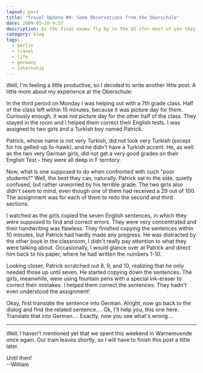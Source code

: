 ```yaml
---
layout: post
title: "Travel Update #9: Some Observations from the Oberschule"
date: 2009-05-10 9:57
description: As the final exams fly by in the US (for most of you they are already done), I'm taking a little break from studying for my midterms, which are coming up this week.
category: blog
tags:
  - berlin
  - travel
  - life
  - germany
  - internship
---
```

Well, I'm feeling a little productive, so I decided to write another little post. A little more about my experience at the Oberschule:

In the third period on Monday I was helping out with a 7th grade class. Half of the class left within 15 minutes, because it was picture day for them. Curiously enough, it was not picture day for the other half of the class. They stayed in the room and I helped them correct their English tests. I was assigned to two girls and a Turkish boy named Patrick.

Patrick, whose name is not very Turkish, did not look very Turkish (except for his gelled-up fo-hawk), and he didn't have a Turkish accent. He, as well as the two very German girls, did not get a very good grades on their English Test - they were all deep in F territory.

Now, what is one supposed to do when confronted with such "poor students?" Well, the best they can, naturally. Patrick sat to the side, quietly confused, but rather unworried by his terrible grade. The two girls also didn't seem to mind, even though one of them had received a 29 out of 100. The assignment was for each of them to redo the second and third sections.

I watched as the girls copied the seven English sentences, in which they were supposed to find and correct errors. They were very concentrated and their handwriting was flawless. They finished copying the sentences within 10 minutes, but Patrick had hardly made any progress. He was distracted by the other boys in the classroom, I didn't really pay attention to what they were talking about. Occasionally, I would glance over at Patrick and direct him back to his paper, where he had written the numbers 1-10.

Looking closer, Patrick scratched out 8, 9, and 10, realizing that he only needed those up until seven. He started copying down the sentences. The girls, meanwhile, were using fountain pens with a special ink-eraser to correct their mistakes. I helped them correct the sentences. They hadn't even understood the assignment!

Okay, first translate the sentence into German. Alright, now go back to the dialog and find the related sentence.... Ok, I'll help you, this one here. Translate that into German.... Exactly, now you see what's wrong....

------------------

Well, I haven't mentioned yet that we spent this weekend in Warnemuende once again. Our train leaves shortly, so I will have to finish this post a little later.

Until then!  
--William